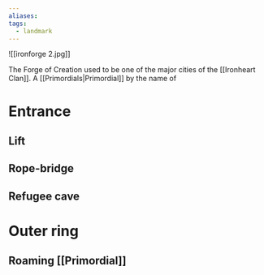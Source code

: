 ```yaml
---
aliases: 
tags:
  - landmark
---
```

![[ironforge 2.jpg]]

The Forge of Creation used to be one of the major cities of the [[Ironheart Clan]]. A [[Primordials|Primordial]] by the name of

# Entrance
## Lift
## Rope-bridge
## Refugee cave
# Outer ring
## Roaming [[Primordial]]
